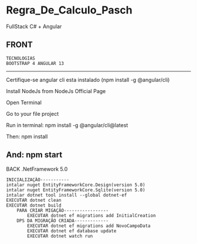 # Regra_De_Calculo_Pasch

FullStack C# + Angular

FRONT
-----------------------------------------------------
	TECNOLOGIAS
	BOOTSTRAP 4 ANGULAR 13
-----------------------------------------------------
Certifique-se angular cli esta instalado (npm install -g @angular/cli)

Install NodeJs from NodeJs Official Page

Open Terminal

Go to your file project

Run in terminal: npm install -g @angular/cli@latest

Then: npm install

And: npm start
------------------------------------------------
BACK
.NetFramework 5.0

	INICIALIZAÇÃO-----------
	intalar nuget EntityFrameworkCore.Design(version 5.0)
	intalar nuget EntityFrameworkCore.Sqlite(version 5.0)
	intalar dotnet tool install --global dotnet-ef
	EXECUTAR dotnet clean
	EXECUTAR dotnet build
		PARA CRIAR MIGAÇÃO-----------------
			EXECUTAR dotnet ef migrations add InitialCreation
		DPS DA MIGRAÇÃO CRIADA-------------
 			EXECUTAR dotnet ef migrations add NovoCampoData
			EXECUTAR dotnet ef database update
			EXECUTAR dotnet watch run

